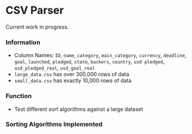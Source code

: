 # CSV Parser
Current work in progress.

### Information
* Column Names: `ID`, `name`, `category`, `main_category`, `currency`, `deadline`, `goal`, `launched`, `pledged`, `state`, `backers`, `country`, `usd pledged`, `usd_pledged_real`, `usd_goal_real`
* `large_data.csv` has over 300,000 rows of data
* `small_data.csv` has exactly 10,000 rows of data

### Function
* Test different sort algorithms against a large dataset

### Sorting Algorithms Implemented

